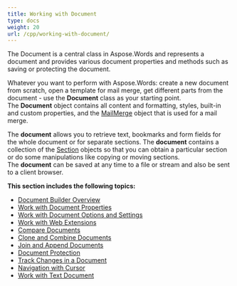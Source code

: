 ```yaml
---
title: Working with Document
type: docs
weight: 20
url: /cpp/working-with-document/
---
```


The Document is a central class in Aspose.Words and represents a document and provides various document properties and methods such as saving or protecting the document.

Whatever you want to perform with Aspose.Words: create a new document from scratch, open a template for mail merge, get different parts from the document - use the **Document** class as your starting point. The **Document** object contains all content and formatting, styles, built-in and custom properties, and the [MailMerge](https://apireference.aspose.com/words/cpp/class/aspose.words.mail_merging.mail_merge) object that is used for a mail merge.

The **document** allows you to retrieve text, bookmarks and form fields for the whole document or for separate sections. The **document** contains a collection of the [Section](https://apireference.aspose.com/words/cpp/class/aspose.words.section) objects so that you can obtain a particular section or do some manipulations like copying or moving sections. The **document** can be saved at any time to a file or stream and also be sent to a client browser.

**This section includes the following topics:**
- [Document Builder Overview](/words/cpp/document-builder-overview/)
- [Work with Document Properties](/words/cpp/work-with-document-properties/)
- [Work with Document Options and Settings](/words/cpp/work-with-document-options-and-settings/)
- [Work with Web Extensions](/words/cpp/work-with-web-extensions/)
- [Compare Documents](/words/cpp/compare-documents/)
- [Clone and Combine Documents](/words/cpp/clone-and-combine-documents/)
- [Join and Append Documents](/words/cpp/join-and-append-documents/)
- [Document Protection](/words/cpp/document-protection/)
- [Track Changes in a Document](/words/cpp/track-changes-in-a-document/)
- [Navigation with Cursor](/words/cpp/navigation-with-cursor/)
- [Work with Text Document](/words/cpp/work-with-text-document/)